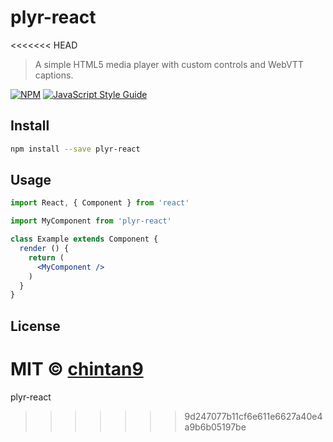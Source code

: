 # plyr-react
<<<<<<< HEAD

> A simple HTML5 media player with custom controls and WebVTT captions.

[![NPM](https://img.shields.io/npm/v/plyr-react.svg)](https://www.npmjs.com/package/plyr-react) [![JavaScript Style Guide](https://img.shields.io/badge/code_style-standard-brightgreen.svg)](https://standardjs.com)

## Install

```bash
npm install --save plyr-react
```

## Usage

```jsx
import React, { Component } from 'react'

import MyComponent from 'plyr-react'

class Example extends Component {
  render () {
    return (
      <MyComponent />
    )
  }
}
```

## License

MIT © [chintan9](https://github.com/chintan9)
=======
plyr-react
>>>>>>> 9d247077b11cf6e611e6627a40e4a9b6b05197be
